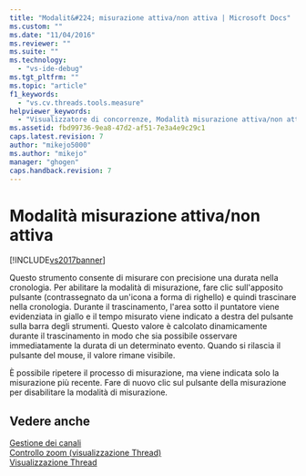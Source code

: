 ```yaml
---
title: "Modalit&#224; misurazione attiva/non attiva | Microsoft Docs"
ms.custom: ""
ms.date: "11/04/2016"
ms.reviewer: ""
ms.suite: ""
ms.technology: 
  - "vs-ide-debug"
ms.tgt_pltfrm: ""
ms.topic: "article"
f1_keywords: 
  - "vs.cv.threads.tools.measure"
helpviewer_keywords: 
  - "Visualizzatore di concorrenze, Modalità misurazione attiva/non attiva"
ms.assetid: fbd99736-9ea8-47d2-af51-7e3a4e9c29c1
caps.latest.revision: 7
author: "mikejo5000"
ms.author: "mikejo"
manager: "ghogen"
caps.handback.revision: 7
---
```

# Modalit&#224; misurazione attiva/non attiva
[!INCLUDE[vs2017banner](../code-quality/includes/vs2017banner.md)]

Questo strumento consente di misurare con precisione una durata nella cronologia.  Per abilitare la modalità di misurazione, fare clic sull'apposito pulsante \(contrassegnato da un'icona a forma di righello\) e quindi trascinare nella cronologia.  Durante il trascinamento, l'area sotto il puntatore viene evidenziata in giallo e il tempo misurato viene indicato a destra del pulsante sulla barra degli strumenti.  Questo valore è calcolato dinamicamente durante il trascinamento in modo che sia possibile osservare immediatamente la durata di un determinato evento.  Quando si rilascia il pulsante del mouse, il valore rimane visibile.  
  
 È possibile ripetere il processo di misurazione, ma viene indicata solo la misurazione più recente.  Fare di nuovo clic sul pulsante della misurazione per disabilitare la modalità di misurazione.  
  
## Vedere anche  
 [Gestione dei canali](../profiling/manage-channels.md)   
 [Controllo zoom \(visualizzazione Thread\)](../profiling/zoom-control-threads-view.md)   
 [Visualizzazione Thread](../profiling/threads-view-parallel-performance.md)